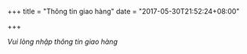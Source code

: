+++
title = "Thông tin giao hàng"
date = "2017-05-30T21:52:24+08:00"

+++

*Vui lòng nhập thông tin giao hàng*
